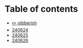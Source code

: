 # Table of contents

* [✏️ gibberish](README.md)
* [240624](240624.md)
* [240625](240625.md)
* [240626](240626.md)
